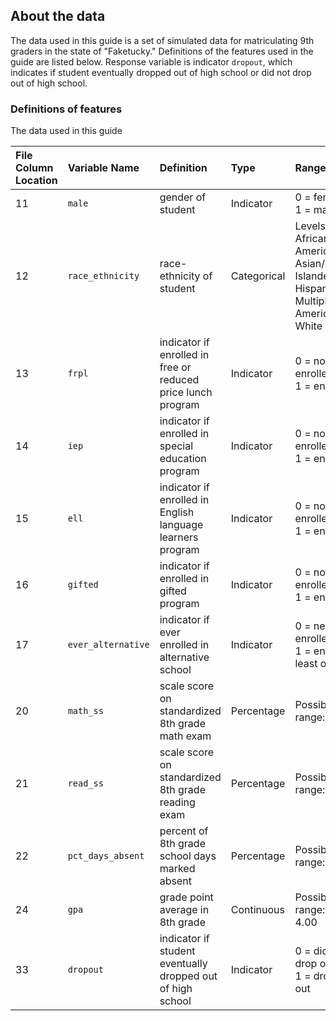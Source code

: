 ## About the data

The data used in this guide is a set of simulated data for matriculating 9th 
graders in the state of "Faketucky." Definitions of the features used in the
guide are listed below. Response variable is indicator `dropout`, which
indicates if student eventually dropped out of high school or did not drop out
of high school.


### Definitions of features

The data used in this guide 

| File Column Location | Variable Name       |Definition                                                    | Type       | Range/Key  |
| :-----               | :--------           | :------------------------                                    | :--------  | :----------------------  |
| 11                   | `male`              | gender of student                                            | Indicator  | 0 = female <br> 1 =  male |
| 12                   | `race_ethnicity`    | race-ethnicity of student                                    | Categorical| Levels: <br> African-American <br> Asian/Pacific Islander <br> Hispanic <br> Multiple/Native America <br> White |
| 13                   | `frpl`              | indicator if enrolled in free or reduced price lunch program | Indicator  | 0 = not enrolled <br> 1 = enrolled | 
| 14                   | `iep`               | indicator if enrolled in special education program           | Indicator  | 0 = not enrolled <br> 1 = enrolled | 
| 15                   | `ell`               | indicator if enrolled in English language learners program   | Indicator  | 0 = not enrolled <br> 1 = enrolled | 
| 16                   | `gifted`            | indicator if enrolled in gifted program                      | Indicator  | 0 = not enrolled <br> 1 = enrolled | 
| 17                   | `ever_alternative`  | indicator if ever enrolled in alternative school             | Indicator  | 0 = never enrolled <br> 1 = enrolled at least once | 
| 20                   | `math_ss`           | scale score on standardized 8th grade math exam              | Percentage | Possible range: 0-100  | 
| 21                   | `read_ss`           | scale score on standardized 8th grade reading exam           | Percentage | Possible range: 0-100  | 
| 22                   | `pct_days_absent`   | percent of 8th grade school days marked absent               | Percentage | Possible range: 0-100  | 
| 24                   | `gpa`               | grade point average in 8th grade                             | Continuous | Possible range: 0.00 - 4.00  | 
| 33                   | `dropout`           | indicator if student eventually dropped out of high school   | Indicator  | 0 = did not drop out <br> 1 = dropped out | 


